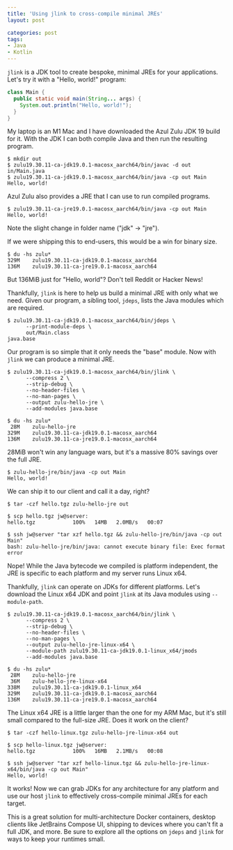 ```yaml
---
title: 'Using jlink to cross-compile minimal JREs'
layout: post

categories: post
tags:
- Java
- Kotlin
---
```


`jlink` is a JDK tool to create bespoke, minimal JREs for your applications.
Let's try it with a "Hello, world!" program:
```java
class Main {
  public static void main(String... args) {
    System.out.println("Hello, world!");
  }
}
```

My laptop is an M1 Mac and I have downloaded the Azul Zulu JDK 19 build for it.
With the JDK I can both compile Java and then run the resulting program.
```
$ mkdir out
$ zulu19.30.11-ca-jdk19.0.1-macosx_aarch64/bin/javac -d out in/Main.java
$ zulu19.30.11-ca-jdk19.0.1-macosx_aarch64/bin/java -cp out Main
Hello, world!
```

Azul Zulu also provides a JRE that I can use to run compiled programs.
```
$ zulu19.30.11-ca-jre19.0.1-macosx_aarch64/bin/java -cp out Main
Hello, world!
```
Note the slight change in folder name ("jdk" → "jre").

If we were shipping this to end-users, this would be a win for binary size.
```
$ du -hs zulu*
329M    zulu19.30.11-ca-jdk19.0.1-macosx_aarch64
136M    zulu19.30.11-ca-jre19.0.1-macosx_aarch64
```
But 136MiB just for "Hello, world"? Don't tell Reddit or Hacker News!

Thankfully, `jlink` is here to help us build a minimal JRE with only what we need.
Given our program, a sibling tool, `jdeps`, lists the Java modules which are required.
```
$ zulu19.30.11-ca-jdk19.0.1-macosx_aarch64/bin/jdeps \
      --print-module-deps \
      out/Main.class
java.base
```

Our program is so simple that it only needs the "base" module.
Now with `jlink` we can produce a minimal JRE.
```
$ zulu19.30.11-ca-jdk19.0.1-macosx_aarch64/bin/jlink \
      --compress 2 \
      --strip-debug \
      --no-header-files \
      --no-man-pages \
      --output zulu-hello-jre \
      --add-modules java.base

$ du -hs zulu*
 28M    zulu-hello-jre
329M    zulu19.30.11-ca-jdk19.0.1-macosx_aarch64
136M    zulu19.30.11-ca-jre19.0.1-macosx_aarch64
```

28MiB won't win any language wars, but it's a massive 80% savings over the full JRE.

```
$ zulu-hello-jre/bin/java -cp out Main
Hello, world!
```

We can ship it to our client and call it a day, right?
```
$ tar -czf hello.tgz zulu-hello-jre out

$ scp hello.tgz jw@server:
hello.tgz            100%   14MB   2.0MB/s   00:07

$ ssh jw@server "tar xzf hello.tgz && zulu-hello-jre/bin/java -cp out Main"
bash: zulu-hello-jre/bin/java: cannot execute binary file: Exec format error
```

Nope!
While the Java bytecode we compiled is platform independent, the JRE is specific to each platform and my server runs Linux x64.

Thankfully, `jlink` can operate on JDKs for different platforms.
Let's download the Linux x64 JDK and point `jlink` at its Java modules using `--module-path`.

```
$ zulu19.30.11-ca-jdk19.0.1-macosx_aarch64/bin/jlink \
      --compress 2 \
      --strip-debug \
      --no-header-files \
      --no-man-pages \
      --output zulu-hello-jre-linux-x64 \
      --module-path zulu19.30.11-ca-jdk19.0.1-linux_x64/jmods
      --add-modules java.base

$ du -hs zulu*
 28M    zulu-hello-jre
 36M    zulu-hello-jre-linux-x64
338M    zulu19.30.11-ca-jdk19.0.1-linux_x64
329M    zulu19.30.11-ca-jdk19.0.1-macosx_aarch64
136M    zulu19.30.11-ca-jre19.0.1-macosx_aarch64
```

The Linux x64 JRE is a little larger than the one for my ARM Mac, but it's still small compared to the full-size JRE.
Does it work on the client?

```
$ tar -czf hello-linux.tgz zulu-hello-jre-linux-x64 out

$ scp hello-linux.tgz jw@server:
hello.tgz            100%   16MB   2.1MB/s   00:08

$ ssh jw@server "tar xzf hello-linux.tgz && zulu-hello-jre-linux-x64/bin/java -cp out Main"
Hello, world!
```

It works! Now we can grab JDKs for any architecture for any platform and use our host `jlink` to effectively cross-compile minimal JREs for each target.

This is a great solution for multi-architecture Docker containers, desktop clients like JetBrains Compose UI, shipping to devices where you can't fit a full JDK, and more.
Be sure to explore all the options on `jdeps` and `jlink` for ways to keep your runtimes small.
